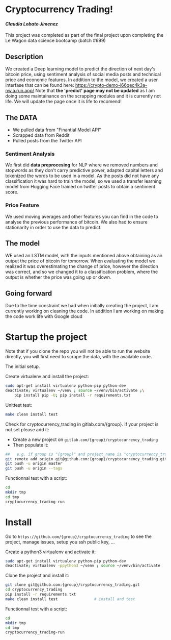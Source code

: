# Cryptocurrency Trading!
#### *Claudia Lobato Jimenez*
This project was completed  as part of the final project upon completing the Le Wagon data science bootcamp (batch #699)
## Description
We created a Deep learning model to predict the direction of next day's bitcoin price, using sentiment analysis of social media posts and technical price and economic features.
In addition to the model, we created a user interfase that can be found here: https://crypto-demo-i66qec4k3a-nw.a.run.app/
Note that __the 'predict' page may not be updated__ as I am doing some maintainance on the scrapping modules and it is currently not life. We will update the page once it is life to recomend!

## The DATA
 - We pulled data from "Finantial Model API"
 - Scrapped data from Reddit
 - Pulled posts from the Twitter API

### Sentiment Analysis 
We first did __data preprocesing__ for NLP where we removed numbers and stopwords as they don't carry predictive power, adapted capital letters and tokenized the words to be used in a model. 
As the posts did not have any classification it was hard to train the model, so we used a transfer learning model from Hugging Face trained on twitter posts to obtain a sentiment score.

### Price Feature 
We used moving averages and other features you can find in the code to analyse the previous performance of bitcoin. 
We also had to ensure stationarity in order to use the data to predict.

## The model
WE used an LSTM model, with the inputs mentioned above obtaining as an output the price of bitcoin for tomorrow. When evaluating the model we realized it was overestimating the change of price, however the direction was correct, and so we changed it to a classification problem, where the output is whether the price was going up or down. 

## Going forward
Due to the time constraint we had when initially creating the project, I am currently working on cleaning the code. 
In addition I am working on making the code work life with Google cloud

# Startup the project
Note that if you clone the repo you will not be able to run the website directly, you will first need to scrape the data, with the available code. 

The initial setup.

Create virtualenv and install the project:
```bash
sudo apt-get install virtualenv python-pip python-dev
deactivate; virtualenv ~/venv ; source ~/venv/bin/activate ;\
    pip install pip -U; pip install -r requirements.txt
```

Unittest test:
```bash
make clean install test
```

Check for cryptocurrency_trading in gitlab.com/{group}.
If your project is not set please add it:

- Create a new project on `gitlab.com/{group}/cryptocurrency_trading`
- Then populate it:

```bash
##   e.g. if group is "{group}" and project_name is "cryptocurrency_trading"
git remote add origin git@github.com:{group}/cryptocurrency_trading.git
git push -u origin master
git push -u origin --tags
```

Functionnal test with a script:

```bash
cd
mkdir tmp
cd tmp
cryptocurrency_trading-run
```

# Install

Go to `https://github.com/{group}/cryptocurrency_trading` to see the project, manage issues,
setup you ssh public key, ...

Create a python3 virtualenv and activate it:

```bash
sudo apt-get install virtualenv python-pip python-dev
deactivate; virtualenv -ppython3 ~/venv ; source ~/venv/bin/activate
```

Clone the project and install it:

```bash
git clone git@github.com:{group}/cryptocurrency_trading.git
cd cryptocurrency_trading
pip install -r requirements.txt
make clean install test                # install and test
```
Functionnal test with a script:

```bash
cd
mkdir tmp
cd tmp
cryptocurrency_trading-run
```



